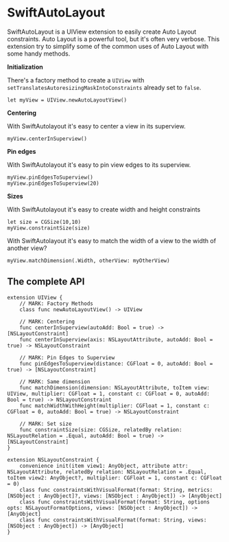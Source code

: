 SwiftAutoLayout
===============

SwiftAutoLayout is a UIView extension to easily create Auto Layout constraints.
Auto Layout is a powerful tool, but it's often very verbose. This extension try to simplify some of the common uses of Auto Layout with some handy methods.

**Initialization**

There's a factory method to create a `UIView` with `setTranslatesAutoresizingMaskIntoConstraints` already set to `false`.

```
let myView = UIView.newAutoLayoutView()
```

**Centering**

With SwiftAutolayout it's easy to center a view in its superview.

```
myView.centerInSuperview()
```

**Pin edges**

With SwiftAutolayout it's easy to pin view edges to its superview.

```
myView.pinEdgesToSuperview()
myView.pinEdgesToSuperview(20)
```

**Sizes**

With SwiftAutolayout it's easy to create width and height constraints

```
let size = CGSize(10,10)
myView.constraintSize(size)
```

With SwiftAutolayout it's easy to match the width of a view to the width of another view?

```
myView.matchDimension(.Width, otherView: myOtherView)
```

The complete API
---

```
extension UIView {
	// MARK: Factory Methods
	class func newAutoLayoutView() -> UIView

	// MARK: Centering
	func centerInSuperview(autoAdd: Bool = true) -> [NSLayoutConstraint]
	func centerInSuperview(axis: NSLayoutAttribute, autoAdd: Bool = true) -> NSLayoutConstraint

	// MARK: Pin Edges to Superview
	func pinEdgesToSuperview(distance: CGFloat = 0, autoAdd: Bool = true) -> [NSLayoutConstraint]
	  
	// MARK: Same dimension
	func matchDimension(dimension: NSLayoutAttribute, toItem view: UIView, multiplier: CGFloat = 1, constant c: CGFloat = 0, autoAdd: Bool = true) -> NSLayoutConstraint
	func matchWidthWithHeight(multiplier: CGFloat = 1, constant c: CGFloat = 0, autoAdd: Bool = true) -> NSLayoutConstraint

	// MARK: Set size
	func constraintSize(size: CGSize, relatedBy relation: NSLayoutRelation = .Equal, autoAdd: Bool = true) -> [NSLayoutConstraint]
}

extension NSLayoutConstraint {
	convenience init(item view1: AnyObject, attribute attr: NSLayoutAttribute, relatedBy relation: NSLayoutRelation = .Equal, toItem view2: AnyObject?, multiplier: CGFloat = 1, constant c: CGFloat = 0)
	class func constraintsWithVisualFormat(format: String, metrics: [NSObject : AnyObject]?, views: [NSObject : AnyObject]) -> [AnyObject]
	class func constraintsWithVisualFormat(format: String, options opts: NSLayoutFormatOptions, views: [NSObject : AnyObject]) -> [AnyObject]
	class func constraintsWithVisualFormat(format: String, views: [NSObject : AnyObject]) -> [AnyObject]
}
```




